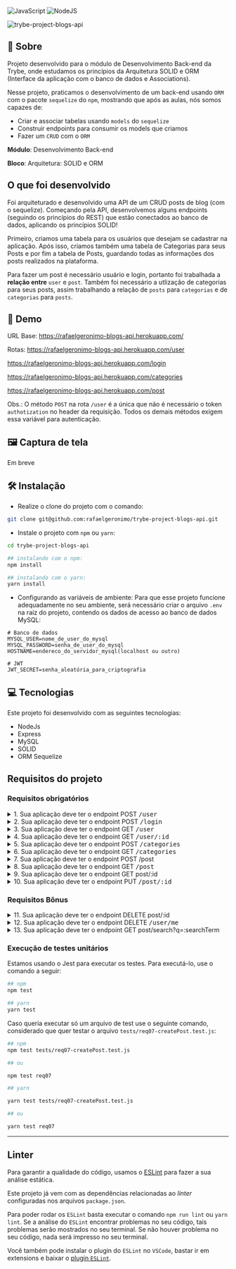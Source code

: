 ![JavaScript](https://img.shields.io/badge/javascript-%23323330.svg?style=for-the-badge&logo=javascript&logoColor=%23F7DF1E) ![NodeJS](https://img.shields.io/badge/node.js-6DA55F?style=for-the-badge&logo=node.js&logoColor=white)

![trybe-project-blogs-api](https://socialify.git.ci/rafaelgeronimo/trybe-project-blogs-api/image?description=1&descriptionEditable=%5BTrybe%20Project%5D%20Blogs%20API&language=1&owner=1&theme=Light)

## 📗 Sobre

Projeto desenvolvido para o módulo de Desenvolvimento Back-end da Trybe, onde estudamos os princípios da Arquitetura SOLID e ORM (Interface da aplicação com o banco de dados e Associations).

Nesse projeto, praticamos o desenvolvimento de um back-end usando `ORM` com o pacote `sequelize` do `npm`, mostrando que após as aulas, nós somos capazes de:
 - Criar e associar tabelas usando `models` do `sequelize`
 - Construir endpoints para consumir os models que criamos
 - Fazer um `CRUD` com o `ORM`

**Módulo**: Desenvolvimento Back-end

**Bloco**: Arquitetura: SOLID e ORM

## O que foi desenvolvido

Foi arquiteturado e desenvolvido uma API de um CRUD posts de blog (com o sequelize). Começando pela API, desenvolvemos alguns endpoints (seguindo os princípios do REST) que estão conectados ao banco de dados, aplicando os princípios SOLID!

Primeiro, criamos uma tabela para os usuários que desejam se cadastrar na aplicação. Após isso, criamos também uma tabela de Categorias para seus Posts e por fim a tabela de Posts, guardando todas as informações dos posts realizados na plataforma.

Para fazer um post é necessário usuário e login, portanto foi trabalhada a **relação entre** `user` e `post`. Também foi necessário a utlização de categorias para seus posts, assim trabalhando a relação de `posts` para `categorias` e de `categorias` para `posts`.

## 🚀 Demo

URL Base: https://rafaelgeronimo-blogs-api.herokuapp.com/

Rotas:
https://rafaelgeronimo-blogs-api.herokuapp.com/user

https://rafaelgeronimo-blogs-api.herokuapp.com/login

https://rafaelgeronimo-blogs-api.herokuapp.com/categories

https://rafaelgeronimo-blogs-api.herokuapp.com/post

Obs.: O método `POST` na rota `/user` é a única que não é necessário o token `authotization` no header da requisição. Todos os demais métodos exigem essa variável para autenticação.

## 🖼 Captura de tela

Em breve

## 🛠 Instalação

- Realize o clone do projeto com o comando:
```bash
git clone git@github.com:rafaelgeronimo/trybe-project-blogs-api.git
```

- Instale o projeto com `npm` ou `yarn`:
```bash
cd trybe-project-blogs-api

## instalando com o npm:
npm install

## instalando com o yarn:
yarn install
```

- Configurando as variáveis de ambiente:
Para que esse projeto funcione adequadamente no seu ambiente, será necessário criar o arquivo `.env` na raíz do projeto, contendo os dados de acesso ao banco de dados MySQL:

```
# Banco de dados
MYSQL_USER=nome_de_user_do_mysql
MYSQL_PASSWORD=senha_de_user_do_mysql
HOSTNAME=endereco_do_servidor_mysql(localhost ou outro)

# JWT
JWT_SECRET=senha_aleatória_para_criptografia
```

## 💻 Tecnologias

Este projeto foi desenvolvido com as seguintes tecnologias:

- NodeJs
- Express
- MySQL
- SOLID
- ORM Sequelize

## Requisitos do projeto

### Requisitos obrigatórios

<details>
  <summary>
    1. Sua aplicação deve ter o endpoint POST <kbd>/user</kbd>
  </summary>
  <ul>
    <li>
      O endpoint deve ser capaz de adicionar um novo user a sua tabela no banco de dados;
    </li>
    <li>
      O corpo da requisição deverá ter o seguinte formato:
      <pre>
        {
          "displayName": "Brett Wiltshire",
          "email": "brett@email.com",
          "password": "123456",
          "image": "http://4.bp.blogspot.com/_YA50adQ-7vQ/S1gfR_6ufpI/AAAAAAAAAAk/1ErJGgRWZDg/S45/brett.png"
        }
      </pre>
    </li>
    <li>
      O campo <kbd>displayName</kbd> deverá ser uma string com no mínimo de 8 caracteres;
    </li>
    <li>
      O campo <kbd>email</kbd> será considerado válido se tiver o formato <kbd><prefixo>@<domínio></kbd> e se for único. Ele é obrigatório.
    </li>
    <li>
      A senha deverá conter 6 caracteres. Ela é obrigatória.
    </li>
    <li>
      Caso exista uma pessoa com o mesmo email na base, deve-se retornar o seguinte erro:
      <pre>
        {
          "message": "User already registered"
        }
      </pre>
    </li>
    <li>
      Caso contrário, retornar a mesma resposta do endpoint de <kbd>/login</kbd>, um token <kbd>JWT</kbd>:
      <pre>
        {
          "token": "eyJhbGciOiJIUzI1NiIsInR5cCI6IkpXVCJ9.eyJwYXlsb2FkIjp7ImlkIjo1LCJkaXNwbGF5TmFtZSI6InVzdWFyaW8gZGUgdGVzdGUiLCJlbWFpbCI6InRlc3RlQGVtYWlsLmNvbSIsImltYWdlIjoibnVsbCJ9LCJpYXQiOjE2MjAyNDQxODcsImV4cCI6MTYyMDY3NjE4N30.Roc4byj6mYakYqd9LTCozU1hd9k_Vw5IWKGL4hcCVG8"
        }
      </pre>
      <em>O token anterior é fictício</em>
    </li>
  </ul>
</details>
<details>
  <summary>
    2. Sua aplicação deve ter o endpoint POST <kbd>/login</kbd>
  </summary>
  <ul>
    <li>
      O corpo da requisição deverá seguir o formato abaixo:
      <pre>
        {
          "email": "email@mail.com",
          "password": "123456"
        }
      </pre>
    </li>
    <li>
      Caso algum desses campos seja inválido ou não exista um usuário correspondente no banco de dados, retorne um código de status 400 com o corpo <kbd>{ message: "Campos inválidos" }</kbd>.
    </li>
    <li>
      Caso esteja tudo certo com o login, a resposta deve ser um token <kbd>JWT</kbd>, no seguinte formato:
      <pre>
        {
          "token": "eyJhbGciOiJIUzI1NiIsInR5cCI6IkpXVCJ9.eyJwYXlsb2FkIjp7ImlkIjo1LCJkaXNwbGF5TmFtZSI6InVzdWFyaW8gZGUgdGVzdGUiLCJlbWFpbCI6InRlc3RlQGVtYWlsLmNvbSIsImltYWdlIjoibnVsbCJ9LCJpYXQiOjE2MjAyNDQxODcsImV4cCI6MTYyMDY3NjE4N30.Roc4byj6mYakYqd9LTCozU1hd9k_Vw5IWKGL4hcCVG8"
        }
      </pre>
      <em>O token anterior é fictício</em>
    </li>
  </ul>
</details>
<details>
  <summary>
    3. Sua aplicação deve ter o endpoint GET <kbd>/user</kbd>
  </summary>
  <ul>
    <li>
      Deve listar todos os <strong>Users</strong> e retorná-los na seguinte estrutura:
      <pre>
        [
          {
            "id": "401465483996",
            "displayName": "Brett Wiltshire",
            "email": "brett@email.com",
            "image": "http://4.bp.blogspot.com/_YA50adQ-7vQ/S1gfR_6ufpI/AAAAAAAAAAk/1ErJGgRWZDg/S45/brett.png"
          }
        ]
      </pre>
    </li>
    <li>
      A requisição deve ter token de autenticação nos headers e, caso contrário, retorne um código de <kbd>status 401</kbd>.
    </li>
  </ul>
</details>
<details>
  <summary>
    4. Sua aplicação deve ter o endpoint GET <kbd>/user/:id</kbd>
  </summary>
  <ul>
    <li>
      Retorna os detalhes do usuário baseado no <kbd>id</kbd> da rota. Os dados devem ter o seguinte formato:
      <pre>
        {
          "id": "401465483996",
          "displayName": "Brett Wiltshire",
          "email": "brett@email.com",
          "image": "http://4.bp.blogspot.com/_YA50adQ-7vQ/S1gfR_6ufpI/AAAAAAAAAAk/1ErJGgRWZDg/S45/brett.png"
        }
      </pre>
    </li>
    <li>
      A requisição deve ter token de autenticação nos headers e, caso contrário, retorne um código de <kbd>status 401</kbd>.
    </li>
  </ul>
</details>
<details>
  <summary>
    5. Sua aplicação deve ter o endpoint POST <kbd>/categories</kbd>
  </summary>
  <ul>
    <li>
      Esse endpoint deve receber uma _Categoria_ no corpo da requisição e criá-la no banco. O corpo da requisição deve ter a seguinte estrutura:
      <pre>
        {
          "name": "Inovação"
        }
      </pre>
    </li>
    <li>
      Caso a Categoria não contenha o <kbd>name</kbd> a API deve retornar um erro de <kbd>status 400</kbd>.
    </li>
    <li>
      A requisição deve ter o token de autenticação nos headers e, caso contrário, retorne um código de <kbd>status 401</kbd>.
    </li>
  </ul>
</details>
<details>
  <summary>
    6. Sua aplicação deve ter o endpoint GET <kbd>/categories</kbd>
  </summary>
  <ul>
    <li>
      Esse endpoint deve listar todas as Categorias e retorná-las na seguinte estrutura:
      <pre>
        [
          {
            "id": 1,
            "name": "Escola"
          },
          {
            "id": 2,
            "name": "Inovação"
          }
        ]
      </pre>
    </li>
  </ul>
</details>
<details>
  <summary>
    7. Sua aplicação deve ter o endpoint POST </kbd>/post</kbd>
  </summary>
  <ul>
    <li>
      Esse endpoint deve receber um _BlogPost_ no corpo da requisição e criá-lo no banco. O corpo da requisição deve ter a seguinte estrutura:
      <pre>
        {
          "title": "Latest updates, August 1st",
          "content": "The whole text for the blog post goes here in this key",
          "categoryIds": [1, 2]
        }
      </pre>
    </li>
    <li>
      Caso o post não contenha o <kbd>title</kbd>, <kbd>content</kbd> ou <kbd>categoryIds</kbd> a API deve retornar um erro de <kbd>status 400</kbd>.
    </li>
    <li>
    </li>
    <li>
      A requisição deve ter o token de autenticação nos headers e, caso contrário, retorne um código de <kbd>status 401</kbd>.
    </li>
  </ul>
</details>
<details>
  <summary>
    8. Sua aplicação deve ter o endpoint GET <kbd>/post</kbd>
  </summary>
  <ul>
    <li>
      Esse endpoint deve listar todos os _BlogPosts_ e retorná-los na seguinte estrutura:
      <pre>
        [
          {
            "id": 1,
            "title": "Post do Ano",
            "content": "Melhor post do ano",
            "userId": 1,
            "published": "2011-08-01T19:58:00.000Z",
            "updated": "2011-08-01T19:58:51.000Z",
            "user": {
              "id": 1,
              "displayName": "Lewis Hamilton",
              "email": "lewishamilton@gmail.com",
              "image": "https://upload.wikimedia.org/wikipedia/commons/1/18/Lewis_Hamilton_2017_Malaysia.jpg"
            },
            "categories": [
              {
                "id": 1,
                "name": "Inovação"
              }
            ]
          }
        ]
      </pre>
    </li>
  </ul>
</details>
<details>
  <summary>
    9. Sua aplicação deve ter o endpoint GET </kbd>post/:id</kbd>
  </summary>
  <ul>
    <li>
      Retorna um **BlogPost** com o <kbd>id</kbd> especificado. O retorno deve ter os seguinte formato:
      <pre>
        {
          "id": 1,
          "title": "Post do Ano",
          "content": "Melhor post do ano",
          "userId": 1,
          "published": "2011-08-01T19:58:00.000Z",
          "updated": "2011-08-01T19:58:51.000Z",
          "user": {
            "id": 1,
            "displayName": "Lewis Hamilton",
            "email": "lewishamilton@gmail.com",
            "image": "https://upload.wikimedia.org/wikipedia/commons/1/18/Lewis_Hamilton_2016_Malaysia_2.jpg"
          },
          "categories": [
            {
              "id": 1,
              "name": "Inovação"
            }
          ]
        }
      </pre>
    </li>
  </ul>
</details>
<details>
  <summary>
    10. Sua aplicação deve ter o endpoint PUT <kbd>/post/:id</kbd>
  </summary>
  <ul>
    <li>
      O endpoint deve receber um **BlogPost** que irá sobrescrever o original com o </kbd>id<kbd> especificado na URL. Só deve ser permitido para o usuário que criou o **BlogPost**.
    </li>
    <li>
      A(s) categoria(s) do post **não** podem ser editadas, somente o </kbd>title<kbd> e </kbd>content<kbd>.
    </li>
    <li>
      O corpo da requisição deve ter a seguinte estrutura:
      <pre>
        {
          "title": "Latest updates, August 1st",
          "content": "The whole text for the blog post goes here in this key"
        }
      </pre>
    </li>
    <li>
      Caso uma pessoa diferente de quem criou faça a requisição, deve retornar um código </kbd>status 401<kbd>.
    </li>
    <li>
      Caso uma requisição sem token seja recebida, deve-se retornar um código de </kbd>status 401<kbd>.
    </li>
    <li>
      Caso o post não contenha o </kbd>title<kbd> e/ou o </kbd>content<kbd> a API deve retornar um erro de </kbd>status 400<kbd>.
    </li>
  </ul>
</details>

### Requisitos Bônus

<details>
  <summary>
    11. Sua aplicação deve ter o endpoint DELETE </kbd>post/:id</kbd>
  </summary>
  <ul>
    <li>
      Deleta o post com o <kbd>id</kbd> especificado. Só deve ser permitido para o usuário que criou o **BlogPost**.
    </li>
    <li>
      Caso uma pessoa diferente de quem criou faça a requisição, deve retornar um código <kbd>status 401</kbd>.
    </li>
    <li>
      Caso uma requisição sem token seja recebida, deve-se retornar um código de <kbd>status 401</kbd>.
    </li>
    <li>
      Caso o post referido não exista, deve-se retornar um código de <kbd>status 404</kbd>.
    </li>
  </ul>
</details>
<details>
  <summary>
    12. Sua aplicação deve ter o endpoint DELETE <kbd>/user/me</kbd>
  </summary>
  <ul>
    <li>
      Utilizando o token de autenticação nos headers, o usuário correspondente deve ser apagado.
    </li>
  </ul>
</details>
<details>
  <summary>
    13. Sua aplicação deve ter o endpoint GET </kbd>post/search?q=:searchTerm</kbd>
  </summary>
  <ul>
    <li>
      Retorna uma array de **BlogPosts** que contenham em seu título, ou conteúdo, o termo pesquisado no <kbd>queryParam</kbd> da URL. O retorno deve ter o seguinte formato:
      <pre>
        [
          {
            "id": 2,
            "title": "Vamos que vamos",
            "content": "Foguete não tem ré",
            "userId": 1,
            "published": "2011-08-01T19:58:00.000Z",
            "updated": "2011-08-01T19:58:51.000Z",
            "user": {
              "id": 1,
              "displayName": "Lewis Hamilton",
              "email": "lewishamilton@gmail.com",
              "image": "https://upload.wikimedia.org/wikipedia/commons/1/18/Lewis_Hamilton_2016_Malaysia_2.jpg"
            },
            "categories": [
              {
                "id": 2,
                "name": "Escola"
              }
            ]
          }
        ]
      </pre>
    </li>
    <li>
      Caso nenhum **BlogPost** satisfaça a busca, retorne um array vazio.
    </li>
  </ul>
</details>

### Execução de testes unitários

Estamos usando o  Jest para executar os testes. Para executá-lo, use o comando a seguir: 

```sh
## npm
npm test

## yarn
yarn test
```

Caso queria executar só um arquivo de test use o seguinte comando, considerado que quer testar o arquivo `tests/req07-createPost.test.js`:

```sh
## npm
npm test tests/req07-createPost.test.js

## ou

npm test req07

## yarn 

yarn test tests/req07-createPost.test.js

## ou

yarn test req07
```

---

## Linter

Para garantir a qualidade do código, usamos o [ESLint](https://eslint.org/) para fazer a sua análise estática.

Este projeto já vem com as dependências relacionadas ao _linter_ configuradas nos arquivos `package.json`.

Para poder rodar os `ESLint` basta executar o comando `npm run lint` ou `yarn lint`. Se a análise do `ESLint` encontrar problemas no seu código, tais problemas serão mostrados no seu terminal. Se não houver problema no seu código, nada será impresso no seu terminal.

Você também pode instalar o plugin do `ESLint` no `VSCode`, bastar ir em extensions e baixar o [plugin `ESLint`](https://marketplace.visualstudio.com/items?itemName=dbaeumer.vscode-eslint).

